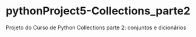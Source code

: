 # pythonProject5-Collections_parte2
Projeto do Curso de Python Collections parte 2: conjuntos e dicionários
